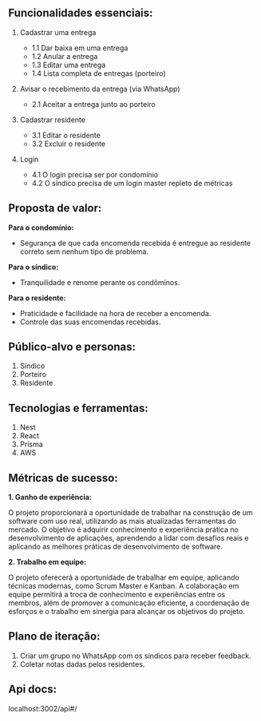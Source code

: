 ## Funcionalidades essenciais:

1. Cadastrar uma entrega
   - 1.1 Dar baixa em uma entrega
   - 1.2 Anular a entrega
   - 1.3 Editar uma entrega
   - 1.4 Lista completa de entregas (porteiro)

2. Avisar o recebimento da entrega (via WhatsApp)
   - 2.1 Aceitar a entrega junto ao porteiro

3. Cadastrar residente
   - 3.1 Editar o residente
   - 3.2 Excluir o residente

4. Login
   - 4.1 O login precisa ser por condomínio
   - 4.2 O síndico precisa de um login master repleto de métricas

## Proposta de valor:

**Para o condomínio:**
- Segurança de que cada encomenda recebida é entregue ao residente correto sem nenhum tipo de problema.

**Para o síndico:**
- Tranquilidade e renome perante os condôminos.

**Para o residente:**
- Praticidade e facilidade na hora de receber a encomenda.
- Controle das suas encomendas recebidas.

## Público-alvo e personas:

1. Síndico
2. Porteiro
3. Residente

## Tecnologias e ferramentas:

1. Nest
2. React
3. Prisma
4. AWS

## Métricas de sucesso:

**1. Ganho de experiência:**

O projeto proporcionará a oportunidade de trabalhar na construção de um software com uso real, utilizando as mais atualizadas ferramentas do mercado. O objetivo é adquirir conhecimento e experiência prática no desenvolvimento de aplicações, aprendendo a lidar com desafios reais e aplicando as melhores práticas de desenvolvimento de software.

**2. Trabalho em equipe:**

O projeto oferecerá a oportunidade de trabalhar em equipe, aplicando técnicas modernas, como Scrum Master e Kanban. A colaboração em equipe permitirá a troca de conhecimento e experiências entre os membros, além de promover a comunicação eficiente, a coordenação de esforços e o trabalho em sinergia para alcançar os objetivos do projeto.

## Plano de iteração:

1. Criar um grupo no WhatsApp com os síndicos para receber feedback.
2. Coletar notas dadas pelos residentes.

## Api docs:

localhost:3002/api#/

##